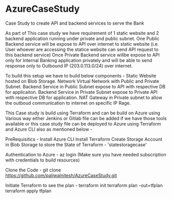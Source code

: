 # AzureCaseStudy
Case Study to create API and backend services to serve the Bank

As part of This case study we have requirement of 1 static website and 2 backend application running under private and public subnet.
One Public Backend service will be expose to API over internet to static website (i.e. User whoever are accessing the statice website can send API request to this backend service)
Once Private Backend service willbe expose to API only for Internal Banking application privately and will be able to send response only to Outbound IP (203.0.113.0/24) over internet.

To build this setup we have to build below components -
  Static Website hosted on Blob Storage.
  Network Virtual Network with Public and Private Subnet.
  Backend Service in Public Subnet expose to API with respective DB for applicaiton.
  Backend Service in Private Subnet expose to Private API with respective DB for application. NAT Gateway in Private subnet to allow the outboud communication to internet on specific IP Rage.


This Case study is build using Terraform and can be build on Azure using Various way either Jenkins or Gitlab file can be added if we have those tools available or this case study file can be deployed
to Azure using Terraform and Azure CLI also as mentioned below -

PreRequisitics -
Install Azure CLI
Install Terraform
Create Storage Account in Blob Storage to store the State of Terraform -  'statestoragecase' 

Authentication to Azure -
az login (Make sure you have needed subscription with credentials to build resources)

Clone the Code  -
git clone https://github.com/paliwalnitesh/AzureCaseStudy.git

Initiate Terraform to see the plan -
terraform init
terraform plan -out=tfplan
terraform apply tfplan


